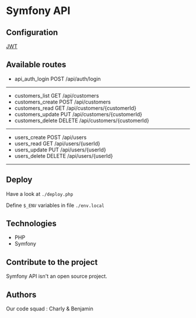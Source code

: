 # Symfony API

## Configuration
[JWT](https://github.com/lexik/LexikJWTAuthenticationBundle/blob/master/Resources/doc/index.md#generate-the-ssh-keys)

## Available routes

* api_auth_login     POST     /api/auth/login
---
* customers_list     GET      /api/customers
* customers_create   POST     /api/customers
* customers_read     GET      /api/customers/{customerId}
* customers_update   PUT      /api/customers/{customerId}
* customers_delete   DELETE   /api/customers/{customerId}
---
* users_create       POST     /api/users
* users_read         GET      /api/users/{userId}
* users_update       PUT      /api/users/{userId}
* users_delete       DELETE   /api/users/{userId}
---
## Deploy
Have a look at `./deploy.php`

Define `$_ENV` variables in file `./env.local`

## Technologies
- PHP
- Symfony

## Contribute to the project

Symfony API isn't an open source project.

## Authors

Our code squad : Charly & Benjamin
